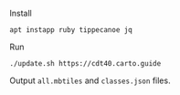 Install
```
apt instapp ruby tippecanoe jq
```

Run
```
./update.sh https://cdt40.carto.guide
```

Output `all.mbtiles` and `classes.json` files.
